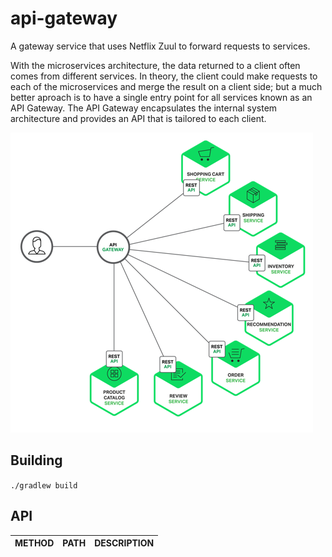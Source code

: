 # api-gateway #

A gateway service that uses Netflix Zuul to forward requests to services.

With the microservices architecture, the data returned to a client often comes from different services. In theory, the client could make requests to each of the microservices and merge the result on a client side; but a much better aproach is to have a single entry point for all services known as an API Gateway. The API Gateway encapsulates the internal system architecture and provides an API that is tailored to each client.

![diagram](api-gateway.png)

## Building
```./gradlew build```

## API ##  

| METHOD | PATH | DESCRIPTION |
| ------ |----- |-------------|

